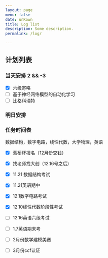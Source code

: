 ```yaml
---
layout: page
menu: false
date: unKown
title: Log list
description: Some description.
permalink: /log/

---
```


## 计划列表

### 当天安排 2 && -3

- [x] 六级寄咯
- [ ] 基于神经网络模型的自动化学习
- [ ] 比格科瑞特</mark>

### 明日安排

### 任务时间表

数据结构，数字电路，线性代数，大学物理，英语

- [x] 蓝桥杯报名（12月份交钱）

- [x] 找老师找大创（12.16号之后）

- [x] 11.21 数据结构考试

- [x] 11.21英语期中

- [x] 12.1数字电路考试

- [x] 12.10线性代数阶段性考试

- [ ] 12.16英语六级考试

- [ ] 1.7英语期末考

- [ ] 2月份数学建模美赛

- [ ] 3月份ccf认证
